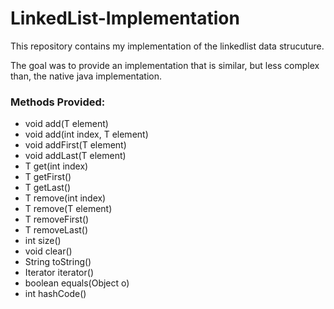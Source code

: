 # LinkedList-Implementation
This repository contains my implementation of the linkedlist data strucuture.

The goal was to provide an implementation that is similar, but less complex than, the native java implementation.

### Methods Provided:
* void add(T element)
* void add(int index, T element)
* void addFirst(T element)
* void addLast(T element)
* T get(int index)
* T getFirst()
* T getLast()
* T remove(int index)
* T remove(T element)
* T removeFirst()
* T removeLast()
* int size()
* void clear()
* String toString()
* Iterator<T> iterator()
* boolean equals(Object o)
* int hashCode()
